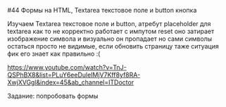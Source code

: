 #44 Формы на HTML, Textarea текстовое поле и button кнопка

Изучаем Textarea текстовое поле и button, атребут placeholder для textarea как то не корректно работает с импутом reset оно затирает изображение символа  и визуально он пропадает но сами символы остаться просто не видимые, если обновить страницу таже ситуация
фик его знает как правильно :(

https://www.youtube.com/watch?v=TnJ-QSPhBX8&list=PLuY6eeDuleIMjV7Kff8yf8RA-XwjXVGgl&index=45&ab_channel=ITDoctor

Задание: попробовать формы